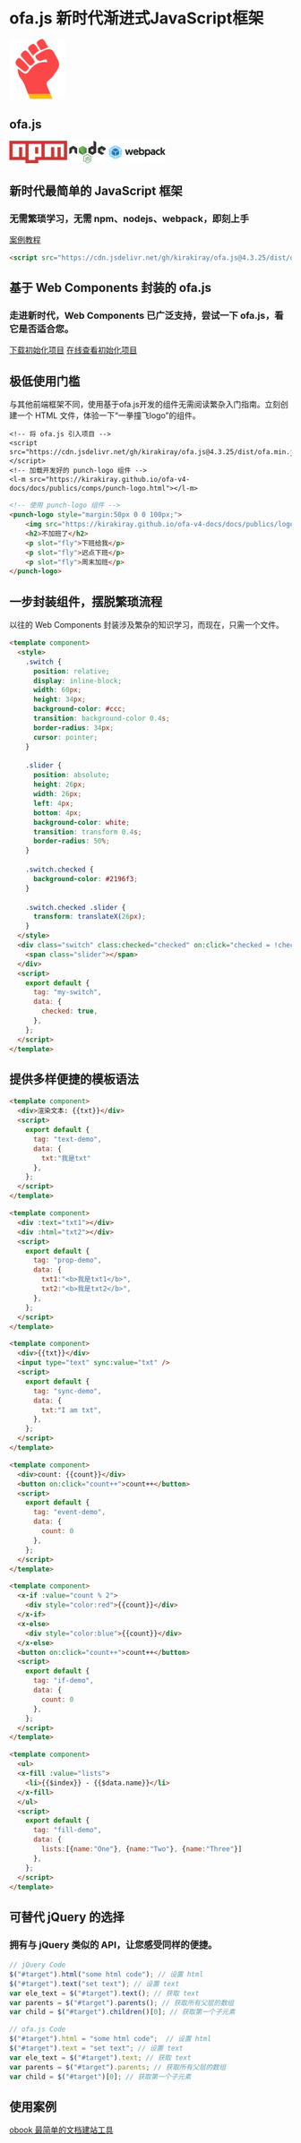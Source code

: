 # ofa.js 新时代渐进式JavaScript框架

<simp-block>

<punch-logo>
    <img src="../publics/logo.svg" width="100" logo alt="ofa.js" />
    <h2>ofa.js</h2>
    <img src="../publics/npm-logo.png" slot="fly" height="40" alt="npm" />
    <img src="../publics/nodejs-logo.png" slot="fly" height="40" alt="nodejs" />
    <img src="../publics/webpack-logo.png" slot="fly" height="40" alt="webpack" />
</punch-logo>

## 新时代最简单的 JavaScript 框架

### 无需繁琐学习，无需 npm、nodejs、webpack，即刻上手

[案例教程](./cases/index.md)

```html
<script src="https://cdn.jsdelivr.net/gh/kirakiray/ofa.js@4.3.25/dist/ofa.min.js"></script>
```

</simp-block>

<simp-block>

## 基于 Web Components 封装的 ofa.js

### 走进新时代，Web Components 已广泛支持，尝试一下 ofa.js，看它是否适合您。

<support-platforms></support-platforms>

<a href="../publics/download/ofajs-start.zip" target="_blank">下载初始化项目</a>
<a href="../publics/download/ofajs-start/index.html" target="_blank">在线查看初始化项目</a>

</simp-block>

<simp-block>

## 极低使用门槛

与其他前端框架不同，使用基于ofa.js开发的组件无需阅读繁杂入门指南。立刻创建一个 HTML 文件，体验一下“一拳撞飞logo”的组件。

<html-viewer style="width:100%;">

```
<!-- 将 ofa.js 引入项目 -->
<script src="https://cdn.jsdelivr.net/gh/kirakiray/ofa.js@4.3.25/dist/ofa.min.js"></script>
<!-- 加载开发好的 punch-logo 组件 -->
<l-m src="https://kirakiray.github.io/ofa-v4-docs/docs/publics/comps/punch-logo.html"></l-m>
```

```html
<!-- 使用 punch-logo 组件 -->
<punch-logo style="margin:50px 0 0 100px;">
    <img src="https://kirakiray.github.io/ofa-v4-docs/docs/publics/logo.svg" logo height="90" />
    <h2>不加班了</h2>
    <p slot="fly">下班给我</p>
    <p slot="fly">迟点下班</p>
    <p slot="fly">周末加班</p>
</punch-logo>
```

</html-viewer>

</simp-block>

<simp-block>

## 一步封装组件，摆脱繁琐流程

以往的 Web Components 封装涉及繁杂的知识学习，而现在，只需一个文件。

<comp-viewer comp-name="my-switch" max-height="500" style="width:100%;">

```html
<template component>
  <style>
    .switch {
      position: relative;
      display: inline-block;
      width: 60px;
      height: 34px;
      background-color: #ccc;
      transition: background-color 0.4s;
      border-radius: 34px;
      cursor: pointer;
    }

    .slider {
      position: absolute;
      height: 26px;
      width: 26px;
      left: 4px;
      bottom: 4px;
      background-color: white;
      transition: transform 0.4s;
      border-radius: 50%;
    }

    .switch.checked {
      background-color: #2196f3;
    }

    .switch.checked .slider {
      transform: translateX(26px);
    }
  </style>
  <div class="switch" class:checked="checked" on:click="checked = !checked">
    <span class="slider"></span>
  </div>
  <script>
    export default {
      tag: "my-switch",
      data: {
        checked: true,
      },
    };
  </script>
</template>
```

</comp-viewer>

</simp-block>


<simp-block>

## 提供多样便捷的模板语法

<case-switch>

<comp-viewer switch-name="Render Text" comp-name="text-demo" max-height="500" style="width:100%;">

```html
<template component>
  <div>渲染文本: {{txt}}</div>
  <script>
    export default {
      tag: "text-demo",
      data: {
        txt:"我是txt"
      },
    };
  </script>
</template>
```

</comp-viewer>

<comp-viewer switch-name="Set Properties" comp-name="prop-demo" max-height="500" style="width:100%;">

```html
<template component>
  <div :text="txt1"></div>
  <div :html="txt2"></div>
  <script>
    export default {
      tag: "prop-demo",
      data: {
        txt1:"<b>我是txt1</b>",
        txt2:"<b>我是txt2</b>",
      },
    };
  </script>
</template>
```

</comp-viewer>


<comp-viewer switch-name="Sync Data" comp-name="sync-demo" max-height="500" style="width:100%;">

```html
<template component>
  <div>{{txt}}</div>
  <input type="text" sync:value="txt" />
  <script>
    export default {
      tag: "sync-demo",
      data: {
        txt:"I am txt",
      },
    };
  </script>
</template>
```

</comp-viewer>

<comp-viewer switch-name="Bind Event" comp-name="event-demo" max-height="500" style="width:100%;">

```html
<template component>
  <div>count: {{count}}</div>
  <button on:click="count++">count++</button>
  <script>
    export default {
      tag: "event-demo",
      data: {
        count: 0
      },
    };
  </script>
</template>
```

</comp-viewer>

<comp-viewer switch-name="Use If" comp-name="if-demo" max-height="500" style="width:100%;">

```html
<template component>
  <x-if :value="count % 2">
    <div style="color:red">{{count}}</div>
  </x-if>
  <x-else>
    <div style="color:blue">{{count}}</div>
  </x-else>
  <button on:click="count++">count++</button>
  <script>
    export default {
      tag: "if-demo",
      data: {
        count: 0
      },
    };
  </script>
</template>
```

</comp-viewer>


<comp-viewer switch-name="Use Fill" comp-name="fill-demo" max-height="500" style="width:100%;">

```html
<template component>
  <ul>
  <x-fill :value="lists">
    <li>{{$index}} - {{$data.name}}</li>
  </x-fill>
  </ul>
  <script>
    export default {
      tag: "fill-demo",
      data: {
        lists:[{name:"One"}, {name:"Two"}, {name:"Three"}]
      },
    };
  </script>
</template>
```

</comp-viewer>

</case-switch>

</simp-block>

<simp-block>

## 可替代 jQuery 的选择

### 拥有与 jQuery 类似的 API，让您感受同样的便捷。

<split-code>

```javascript
// jQuery Code
$("#target").html("some html code"); // 设置 html
$("#target").text("set text"); // 设置 text
var ele_text = $("#target").text(); // 获取 text
var parents = $("#target").parents(); // 获取所有父层的数组
var child = $("#target").children()[0]; // 获取第一个子元素
```

```javascript
// ofa.js Code
$("#target").html = "some html code";  // 设置 html
$("#target").text = "set text"; // 设置 text
var ele_text = $("#target").text; // 获取 text
var parents = $("#target").parents; // 获取所有父层的数组
var child = $("#target")[0]; // 获取第一个子元素
```

</split-code>

</simp-block>

<simp-block>

## 使用案例

<a href="https://obook.ofajs.com/">obook 最简单的文档建站工具</a>

</simp-block>

<l-m src="https://cdn.jsdelivr.net/npm/obook@2.1.28/blocks/simp-block.html"></l-m>
<l-m src="../publics/comps/punch-logo.html"></l-m>
<l-m src="../publics/comps/support-platforms.html"></l-m>
<l-m src="../publics/comps/case-switch.html"></l-m>
<l-m src="../publics/comps/split-code.html"></l-m>